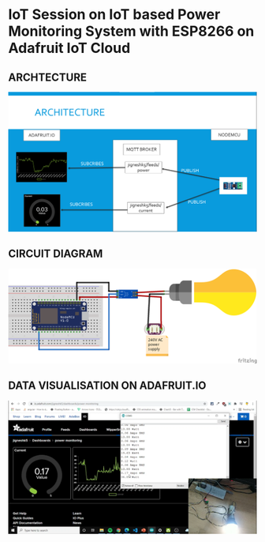 # IoT Session on IoT based Power Monitoring System with ESP8266 on Adafruit IoT Cloud

## ARCHTECTURE

![](working.png)


## CIRCUIT DIAGRAM

![](energy.png)


## DATA VISUALISATION ON ADAFRUIT.IO

![](live.png)
